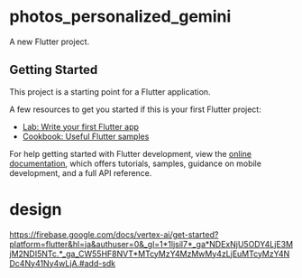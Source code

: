 # photos_personalized_gemini

A new Flutter project.

## Getting Started

This project is a starting point for a Flutter application.

A few resources to get you started if this is your first Flutter project:

- [Lab: Write your first Flutter app](https://docs.flutter.dev/get-started/codelab)
- [Cookbook: Useful Flutter samples](https://docs.flutter.dev/cookbook)

For help getting started with Flutter development, view the
[online documentation](https://docs.flutter.dev/), which offers tutorials,
samples, guidance on mobile development, and a full API reference.

# design
https://firebase.google.com/docs/vertex-ai/get-started?platform=flutter&hl=ja&authuser=0&_gl=1*1ljsil7*_ga*NDExNjU5ODY4LjE3MjM2NDI5NTc.*_ga_CW55HF8NVT*MTcyMzY4MzMwMy4zLjEuMTcyMzY4NDc4Ny41Ny4wLjA.#add-sdk
